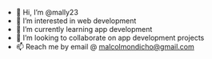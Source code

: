 - 👋 Hi, I’m @mally23
- 👀 I’m interested in web development
- 🌱 I’m currently learning app development
- 💞️ I’m looking to collaborate on app development projects
- 📫 Reach me by email @ malcolmondicho@gmail.com

<!---
mally23/mally23 is a ✨ special ✨ repository because its `README.md` (this file) appears on your GitHub profile.
You can click the Preview link to take a look at your changes.
--->
